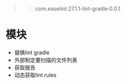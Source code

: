 > > com.easelint:27.1.1-lint-gradle:0.0.1

# 模块

* 替换lint gradle
* 外部制定要扫描的文件列表
* 获取报告
* 动态获取lint rules